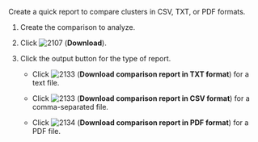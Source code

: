Create a quick report to compare clusters in CSV, TXT, or PDF formats.

1.  Create the comparison to analyze.

2.  Click ![2107](2107.png) (**Download**).

3.  Click the output button for the type of report.
    
      - Click ![2133](2133.png) (**Download comparison report in TXT
        format**) for a text file.
    
      - Click ![2133](2133.png) (**Download comparison report in CSV
        format**) for a comma-separated file.
    
      - Click ![2134](2134.png) (**Download comparison report in PDF
        format**) for a PDF file.
